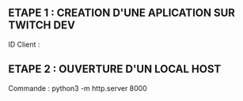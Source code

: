 ## ETAPE 1 : CREATION D'UNE APLICATION SUR TWITCH DEV
ID Client : 

## ETAPE 2 : OUVERTURE D'UN LOCAL HOST
Commande : python3 -m http.server 8000
